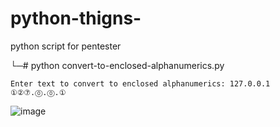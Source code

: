 # python-thigns-
python script for pentester


└─# python convert-to-enclosed-alphanumerics.py
```
Enter text to convert to enclosed alphanumerics: 127.0.0.1
①②⑦.⓪.⓪.①
```

![image](https://github.com/h4x0r-dz/python-thigns-/assets/26070859/f24c8546-2c91-46e0-91f0-751c427ca617)
